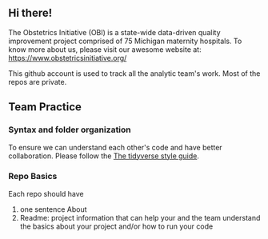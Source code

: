 ## Hi there!

The Obstetrics Initiative (OBI) is a state-wide data-driven quality improvement project comprised of 75 Michigan maternity hospitals. To know more about us, please visit our awesome website at: https://www.obstetricsinitiative.org/

This github account is used to track all the analytic team's work. Most of the repos are private.

## Team Practice

### Syntax and folder organization

To ensure we can understand each other's code and have better collaboration. Please follow the [The tidyverse style guide](https://style.tidyverse.org/index.html).

### Repo Basics

Each repo should have
1. one sentence About
2. Readme: project information that can help your and the team understand the basics about your project and/or how to run your code

